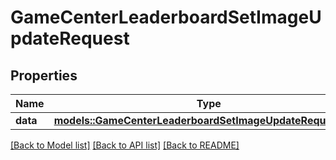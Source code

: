 # GameCenterLeaderboardSetImageUpdateRequest

## Properties

Name | Type | Description | Notes
------------ | ------------- | ------------- | -------------
**data** | [**models::GameCenterLeaderboardSetImageUpdateRequestData**](GameCenterLeaderboardSetImageUpdateRequest_data.md) |  | 

[[Back to Model list]](../README.md#documentation-for-models) [[Back to API list]](../README.md#documentation-for-api-endpoints) [[Back to README]](../README.md)


